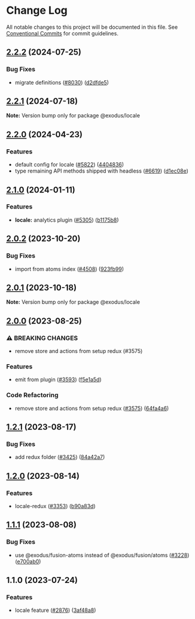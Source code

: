 # Change Log

All notable changes to this project will be documented in this file.
See [Conventional Commits](https://conventionalcommits.org) for commit guidelines.

## [2.2.2](https://github.com/ExodusMovement/exodus-hydra/compare/@exodus/locale@2.2.1...@exodus/locale@2.2.2) (2024-07-25)

### Bug Fixes

- migrate definitions ([#8030](https://github.com/ExodusMovement/exodus-hydra/issues/8030)) ([d2dfde5](https://github.com/ExodusMovement/exodus-hydra/commit/d2dfde55dfa843eb52842f64b3aac3a6f9a59069))

## [2.2.1](https://github.com/ExodusMovement/exodus-hydra/compare/@exodus/locale@2.2.0...@exodus/locale@2.2.1) (2024-07-18)

**Note:** Version bump only for package @exodus/locale

## [2.2.0](https://github.com/ExodusMovement/exodus-hydra/compare/@exodus/locale@2.1.0...@exodus/locale@2.2.0) (2024-04-23)

### Features

- default config for locale ([#5822](https://github.com/ExodusMovement/exodus-hydra/issues/5822)) ([4404836](https://github.com/ExodusMovement/exodus-hydra/commit/44048365ee15de3d130801618eae6302d347a766))
- type remaining API methods shipped with headless ([#6619](https://github.com/ExodusMovement/exodus-hydra/issues/6619)) ([d1ec08e](https://github.com/ExodusMovement/exodus-hydra/commit/d1ec08e695f0df2c9e63b01169c746ef872fe541))

## [2.1.0](https://github.com/ExodusMovement/exodus-hydra/compare/@exodus/locale@2.0.2...@exodus/locale@2.1.0) (2024-01-11)

### Features

- **locale:** analytics plugin ([#5305](https://github.com/ExodusMovement/exodus-hydra/issues/5305)) ([b1175b8](https://github.com/ExodusMovement/exodus-hydra/commit/b1175b8f2dbc93046e2bb6fbfce595e983154dec))

## [2.0.2](https://github.com/ExodusMovement/exodus-hydra/compare/@exodus/locale@2.0.1...@exodus/locale@2.0.2) (2023-10-20)

### Bug Fixes

- import from atoms index ([#4508](https://github.com/ExodusMovement/exodus-hydra/issues/4508)) ([923fb99](https://github.com/ExodusMovement/exodus-hydra/commit/923fb992328b63e45401c78176b5a6ef7b666eee))

## [2.0.1](https://github.com/ExodusMovement/exodus-hydra/compare/@exodus/locale@2.0.0...@exodus/locale@2.0.1) (2023-10-18)

**Note:** Version bump only for package @exodus/locale

## [2.0.0](https://github.com/ExodusMovement/exodus-hydra/compare/@exodus/locale@1.2.1...@exodus/locale@2.0.0) (2023-08-25)

### ⚠ BREAKING CHANGES

- remove store and actions from setup redux (#3575)

### Features

- emit from plugin ([#3593](https://github.com/ExodusMovement/exodus-hydra/issues/3593)) ([f5e1a5d](https://github.com/ExodusMovement/exodus-hydra/commit/f5e1a5d1d2b0f62b08f955af5452aceccb293699))

### Code Refactoring

- remove store and actions from setup redux ([#3575](https://github.com/ExodusMovement/exodus-hydra/issues/3575)) ([64fa4a6](https://github.com/ExodusMovement/exodus-hydra/commit/64fa4a6c2b69409a81ab140adbdf84646f1be73a))

## [1.2.1](https://github.com/ExodusMovement/exodus-hydra/compare/@exodus/locale@1.2.0...@exodus/locale@1.2.1) (2023-08-17)

### Bug Fixes

- add redux folder ([#3425](https://github.com/ExodusMovement/exodus-hydra/issues/3425)) ([84a42a7](https://github.com/ExodusMovement/exodus-hydra/commit/84a42a78d364f463c0d3cdb434bad079c3b38fa3))

## [1.2.0](https://github.com/ExodusMovement/exodus-hydra/compare/@exodus/locale@1.1.1...@exodus/locale@1.2.0) (2023-08-14)

### Features

- locale-redux ([#3353](https://github.com/ExodusMovement/exodus-hydra/issues/3353)) ([b90a83d](https://github.com/ExodusMovement/exodus-hydra/commit/b90a83d7642fbc86a2b6607dbcfb0066c6178f9a))

## [1.1.1](https://github.com/ExodusMovement/exodus-hydra/compare/@exodus/locale@1.1.0...@exodus/locale@1.1.1) (2023-08-08)

### Bug Fixes

- use @exodus/fusion-atoms instead of @exodus/fusion/atoms ([#3228](https://github.com/ExodusMovement/exodus-hydra/issues/3228)) ([e700ab0](https://github.com/ExodusMovement/exodus-hydra/commit/e700ab0b886408e27ac2f30f75b570e6dcaf191d))

## 1.1.0 (2023-07-24)

### Features

- locale feature ([#2876](https://github.com/ExodusMovement/exodus-hydra/issues/2876)) ([3af48a8](https://github.com/ExodusMovement/exodus-hydra/commit/3af48a81f013eb5c81cf87bb8dd79837c1ddfe82))
